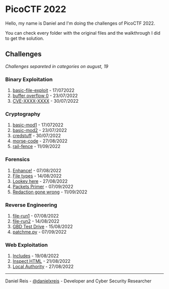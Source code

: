 # PicoCTF 2022

Hello, my name is Daniel and I'm doing the challenges of PicoCTF 2022.

You can check every folder with the original files and the walkthrough I did to get the solution.

## Challenges

*Challenges separeted in categories on august, 19*

### Binary Exploitation
1. [basic-file-exploit](Binary%20Exploitation/basic-file-exploit/) - 17/072022
2. [buffer overflow 0](Binary%20Exploitation/buffer%20overflow%200/) - 23/07/2022
3. [CVE-XXXX-XXXX](Binary%20Exploitation/CVE-XXXX-XXXX/) - 30/07/2022

### Cryptography
1. [basic-mod1](Cryptography/basic-mod1/) - 17/072022
2. [basic-mod2](Cryptography/basic-mod2/) - 23/07/2022
3. [credstuff](Cryptography/credstuff/) - 30/07/2022
4. [morse-code](Cryptography/morse-code) - 27/08/2022
5. [rail-fence](Cryptography/rail-fence/) - 11/09/2022

### Forensics
1. [Enhance!](Forensics/Enhance/) - 07/08/2022
2. [File types](Forensics//File%20types/) - 14/08/2022
3. [Lookey here](Forensics/Lookey%20here) - 27/08/2022
4. [Packets Primer](Forensics/Packets%20Primer/) - 07/09/2022
5. [Redaction gone wrong](./Forensics/Redaction%20gone%20wrong/) - 11/09/2022

### Reverse Engineering
1. [file-run1](Reverse%20Engineering/file-run1/) - 07/08/2022
2. [file-run2](Reverse%20Engineering/file-run2/) - 14/08/2022
3. [GBD Test Drive](Reverse%20Engineering//GBD%20Test%20Drive/) - 15/08/2022
4. [patchme.py](Reverse%20Engineering/patchme.py/) - 07/09/2022

### Web Exploitation
1. [Includes](Web%20Exploitation/Includes/) - 19/08/2022
2. [Inspect HTML](Web%20Exploitation/Inspect%20HTML/) - 21/08/2022
3. [Local Authority](Web%20Exploitation/Local%20Authority/) - 27/08/2022

---
Daniel Reis - [@danielxreis](https://twitter.com/DanielXReis) - Developer and Cyber Security Researcher